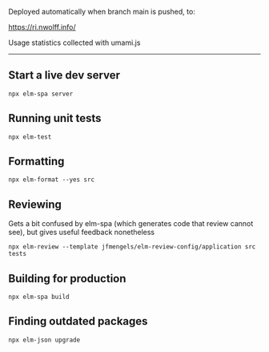 Deployed automatically when branch main is pushed, to:

https://ri.nwolff.info/

Usage statistics collected with umami.js

---

## Start a live dev server

    npx elm-spa server

## Running unit tests

    npx elm-test

## Formatting 

    npx elm-format --yes src

## Reviewing
Gets a bit confused by elm-spa (which generates code that review cannot see), but gives useful feedback nonetheless

    npx elm-review --template jfmengels/elm-review-config/application src tests

## Building for production

    npx elm-spa build

## Finding outdated packages

    npx elm-json upgrade
